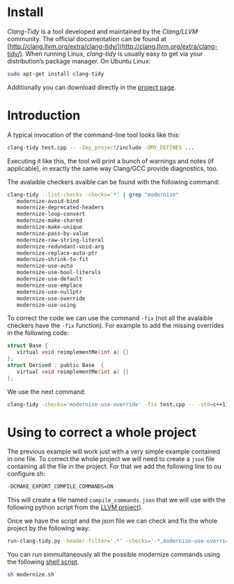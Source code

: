 # Install 

*Clang-Tidy* is a tool developed and maintained by the *Clang/LLVM* community. The official documentation can be found at [http://clang.llvm.org/extra/clang-tidy/](http://clang.llvm.org/extra/clang-tidy/). When running Linux, *clang-tidy* is usually easy to get via your distribution’s package manager. On Ubuntu Linux:

~~~sh
sudo apt-get install clang-tidy
~~~
 
 Additionally you can download directly in the [project page](http://releases.llvm.org/download.html).
 
 # Introduction
 
 A typical invocation of the command-line tool looks like this:
 
 ~~~sh
 clang-tidy test.cpp -- -Imy_project/include -DMY_DEFINES ...
 ~~~
 
 Executing it like this, the tool will print a bunch of warnings and notes (if applicable), in exactly the same way Clang/GCC provide diagnostics, too.
 
 The avalaible checkers avaible can be found with the following command:
 
 ~~~sh
 clang-tidy --list-checks -checks='*' | grep "modernize"
    modernize-avoid-bind
    modernize-deprecated-headers
    modernize-loop-convert
    modernize-make-shared
    modernize-make-unique
    modernize-pass-by-value
    modernize-raw-string-literal
    modernize-redundant-void-arg
    modernize-replace-auto-ptr
    modernize-shrink-to-fit
    modernize-use-auto
    modernize-use-bool-literals
    modernize-use-default
    modernize-use-emplace
    modernize-use-nullptr
    modernize-use-override
    modernize-use-using
 ~~~
 
 To correct the code we can use the command `-fix` (not all the avalaible checkers have the `-fix` function). For example to add the missing overrides in the following code:
 
 ~~~c
 struct Base {
    virtual void reimplementMe(int a) {}
};
struct Derived : public Base  {
    virtual void reimplementMe(int a) {}
};
 ~~~
 
 We use the next command:
 
 ~~~sh
 clang-tidy -checks='modernize-use-override' -fix test.cpp -- -std=c++11
 ~~~
 
 # Using to correct a whole project
 
 The previous example will work just with a very simple example contained in one file. To correct the whole project we will need to create a `json` file containing all the file in the project. For that we add the following line to ou configure.sh:
 
 ~~~sh
 -DCMAKE_EXPORT_COMPILE_COMMANDS=ON                                                       \
 ~~~
 
 This will create a file named `compile_commands.json` that we will use with the following python script from the [LLVM project]( https://raw.githubusercontent.com/KratosMultiphysics/Documentation/master/Resources_files/Clang-tidy%20modernize/run-clang-tidy.py)).
 
 Once we have the script and the json file we can check and fix the whole project by the following way:
 
 ~~~sh
 run-clang-tidy.py -header-filter='.*' -checks='-*,modernize-use-override' -fix
 ~~~

You can run simmultaneously all the possible modernize commands using the following [shell script]( https://raw.githubusercontent.com/KratosMultiphysics/Documentation/master/Resources_files/Clang-tidy%20modernize/modernize.sh).

 ~~~sh
sh modernize.sh
 ~~~
 
